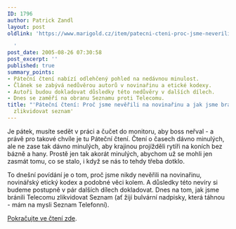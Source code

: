 ```yaml
---
ID: 1796
author: Patrick Zandl
layout: post
oldlink: 'https://www.marigold.cz/item/patecni-cteni-proc-jsme-neverili-na-novinarinu-a-jak-jsme-branili-telecomu-zlikvidovat-seznam

  '
post_date: 2005-08-26 07:30:58
post_excerpt: ''
published: true
summary_points:
- Páteční čtení nabízí odlehčený pohled na nedávnou minulost.
- Článek se zabývá nedůvěrou autorů v novinařinu a etické kodexy.
- Autoři budou dokladovat důsledky této nedůvěry v dalších dílech.
- Dnes se zaměří na obranu Seznamu proti Telecomu.
title: "'Páteční čtení: Proč jsme nevěřili na novinařinu a jak jsme bránili Telecomu"
  zlikvidovat seznam'
---
```


<p>Je pátek, musíte sedět v práci a čučet do monitoru, aby boss neřval - a právě pro takové chvíle je tu Páteční čtení. Čtení o časech dávno minulých, ale ne zase tak dávno minulých, aby krajinou projížděli rytíři na koních bez bázně a hany. Prostě jen tak akorát minulých, abychom už se mohli jen zasmát tomu, co se stalo, i když se nás to tehdy třeba dotklo. </p>

<p>To dnešní povídání je o tom, proč jsme nikdy nevěřili na novinařinu, novinářský etický kodex a podobné věci kolem. A důsledky této nevíry si budeme postupně v pár dalších dílech dokladovat. Dnes na tom, jak jsme bránili Telecomu zlikvidovat Seznam (ať žijí bulvární nadpisky, která táhnou - mám na mysli Seznam Telefonní).</p>

<p><a href="/item/proc-jsme-neverili-na-novinarinu-a-jak-jsme-branili-telecomu-zlikvidovat-seznam/category/historie-ceskeho-internetu">Pokračujte ve čtení zde</a>.
</p>